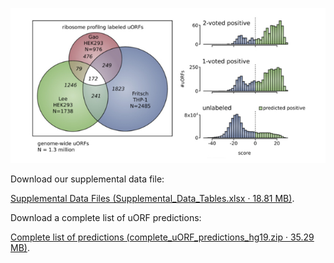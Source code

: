 <kbd>
<p align="center">
  <img src="https://github.com/gersteinlab/uORFs/raw/gh-pages/uORFs__homepage.jpg">
</p>
</kbd>

Download our supplemental data file:

[Supplemental Data Files (Supplemental_Data_Tables.xlsx · 18.81 MB)](https://www.dropbox.com/s/b15jmgf20dmdzon/Supplemental_Data_Tables.xlsx?dl=1).

Download a complete list of uORF predictions:

[Complete list of predictions (complete_uORF_predictions_hg19.zip · 35.29 MB)](https://www.dropbox.com/s/kwae71njbtrhsni/complete_uORF_predictions_hg19.zip?dl=1).

